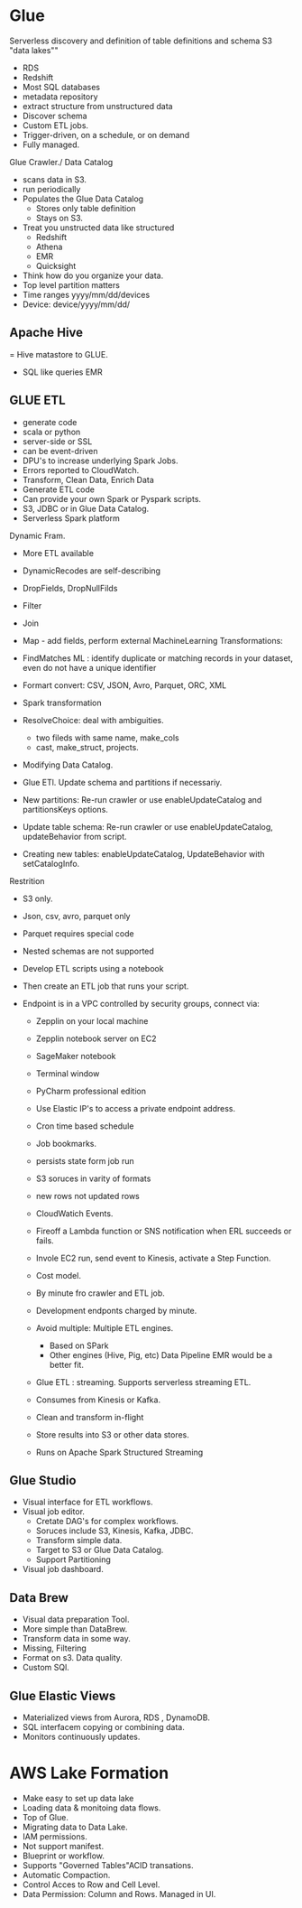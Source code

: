 # Glue

Serverless discovery and definition of table definitions and schema
S3 "data lakes""
- RDS
- Redshift
- Most SQL databases
- metadata repository
- extract structure from unstructured data
- Discover schema
- Custom ETL jobs.
- Trigger-driven, on a schedule, or on demand
- Fully managed.


Glue Crawler./ Data Catalog

- scans data in S3.
- run periodically
- Populates the Glue Data Catalog
    - Stores only table definition
    - Stays on S3.
- Treat you unstructed data like structured
    - Redshift 
    - Athena
    - EMR
    - Quicksight
- Think how do you organize your data.
- Top level partition matters
- Time ranges yyyy/mm/dd/devices
- Device: device/yyyy/mm/dd/

## Apache Hive
= Hive matastore to GLUE.
- SQL like queries EMR

## GLUE ETL
- generate code
- scala or python
- server-side or SSL
- can be event-driven
- DPU's to increase underlying Spark Jobs.
- Errors reported to CloudWatch.
- Transform, Clean Data, Enrich Data
- Generate ETL code
- Can provide your own Spark or Pyspark scripts.
- S3, JDBC or in Glue Data Catalog.
- Serverless Spark platform

Dynamic Fram.
- More ETL available
- DynamicRecodes are self-describing 
- DropFields, DropNullFilds
- Filter
- Join
- Map - add fields, perform external 
MachineLearning Transformations:
- FindMatches ML : identify duplicate or matching records in your dataset, even do not have a unique identifier
- Formart convert: CSV, JSON, Avro, Parquet, ORC, XML
- Spark transformation
- ResolveChoice: deal with ambiguities.
    - two fileds with same name, make_cols
    - cast, make_struct, projects.

- Modifying Data Catalog.
- Glue ETl. Update schema and partitions if necessariy.
- New partitions: Re-run crawler or use enableUpdateCatalog and partitionsKeys options.
- Update table schema: Re-run crawler or use enableUpdateCatalog, updateBehavior from script.
- Creating new tables: enableUpdateCatalog, UpdateBehavior with setCatalogInfo.

Restrition
- S3 only.
- Json, csv, avro, parquet only
- Parquet requires special code
- Nested schemas are not supported

- Develop ETL scripts using a notebook
- Then create an ETL job that runs your script.
- Endpoint is in a VPC controlled by security groups, connect via: 
    - Zepplin on your local machine
    - Zepplin notebook server on EC2
    - SageMaker notebook
    - Terminal window
    - PyCharm professional edition
    - Use Elastic IP's to access a private endpoint address.
    - Cron time based schedule
    - Job bookmarks.
    - persists state form job run
    - S3 soruces in varity of formats 
    - new rows not updated rows

    - CloudWatich Events.
    - Fireoff a Lambda function or SNS notification when ERL succeeds or fails.
    - Invole EC2 run, send event to Kinesis, activate a Step Function.

    - Cost model.
    - By minute fro crawler and ETL job.
    - Development endponts charged by minute.
    - Avoid multiple: Multiple ETL engines. 
        - Based on SPark
        - Other engines (Hive, Pig, etc) Data Pipeline EMR would be a better fit.

    - Glue ETL : streaming. Supports serverless streaming ETL. 
    - Consumes from Kinesis or Kafka.
    - Clean and transform in-flight
    - Store results into S3 or other data stores.
    - Runs on Apache Spark Structured Streaming

## Glue Studio
- Visual interface for ETL workflows.
- Visual job editor.
    - Cretate DAG's for complex workflows.
    - Soruces include S3, Kinesis, Kafka, JDBC.
    - Transform simple data.
    - Target to S3 or Glue Data Catalog.
    - Support Partitioning
- Visual job dashboard.

## Data Brew
- Visual data preparation Tool.
- More simple than DataBrew. 
- Transform data in some way.
- Missing, Filtering
- Format on s3. Data quality.
- Custom SQl.

## Glue Elastic Views
-  Materialized views from Aurora, RDS , DynamoDB.
- SQL interfacem copying or combining data.
- Monitors continuously updates.

# AWS Lake Formation
- Make easy to set up data lake 
- Loading data & monitoing data flows.
- Top of Glue.
- Migrating data to Data Lake.
- IAM permissions.
- Not support manifest.
- Blueprint or workflow.
- Supports "Governed Tables"ACID transations.
- Automatic Compaction.
- Control Acces to Row and Cell Level.
- Data Permission: Column and Rows. Managed in UI.